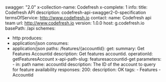 swagger: "2.0"
x-collection-name: Codefresh
x-complete: 1
info:
  title: Codefresh API
  description: codefresh-api-swagger2-0-specification
  termsOfService: http://www.codefresh.io
  contact:
    name: Codefresh api team
    url: http://www.codefresh.io
  version: 1.0.0
host: g.codefresh.io
basePath: /api
schemes:
- http
produces:
- application/json
consumes:
- application/json
paths:
  /features/{accountId}:
    get:
      summary: Get Features Accountid
      description: Get features accountid.
      operationId: getFeaturesAccount
      x-api-path-slug: featuresaccountid-get
      parameters:
      - in: path
        name: accountId
        description: The ID of the account to query for feature availability
      responses:
        200:
          description: OK
      tags:
      - Features
      - Accountid